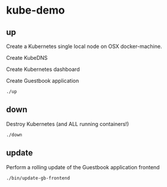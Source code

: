 # kube-demo

## up

Create a Kubernetes single local node on OSX docker-machine.

Create KubeDNS

Create Kubernetes dashboard

Create Guestbook application

```
./up
```


## down

Destroy Kubernetes (and ALL running containers!)

```
./down
```


## update

Perform a rolling update of the Guestbook application frontend

```
./bin/update-gb-frontend
```
